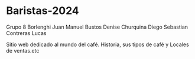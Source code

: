 # Baristas-2024
Grupo 8
Borlenghi Juan Manuel
Bustos Denise
Churquina Diego Sebastian 
Contreras Lucas

Sitio web dedicado al mundo del café. Historia, sus tipos de café y Locales de ventas.etc
